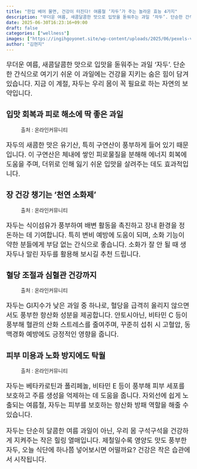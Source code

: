 ```yaml
---
title: "한입 베어 물면, 건강이 터진다! 여름철 ‘자두’가 주는 놀라운 효능 4가지"
description: "무더운 여름, 새콤달콤한 맛으로 입맛을 돋워주는 과일 ‘자두’. 단순한 간식으로 여기기 쉬운 이 과일에는 건강을 지키는 숨은 힘이 담겨 있습니다. 지금 이 계절, 자두는 우리 몸이 꼭 필요로 하는 자연의 보약입니다."
date: 2025-06-30T16:23:16+09:00
draft: false
categories: ["wellness"]
images: ["https://ingihgoyonet.site/wp-content/uploads/2025/06/pexels-vector-box-2153532131-32769158-1024x635.jpg", "https://ingihgoyonet.site/wp-content/uploads/2025/06/pexels-solodsha-9009820-768x1024.jpg", "https://ingihgoyonet.site/wp-content/uploads/2025/06/pexels-polina-tankilevitch-4828540-1024x683.jpg", "https://ingihgoyonet.site/wp-content/uploads/2025/06/pexels-shiny-diamond-3373716-683x1024.jpg"]
author: "김현지"
---
```


<p style="font-size:18px">무더운 여름, 새콤달콤한 맛으로 입맛을 돋워주는 과일 ‘자두’. 단순한 간식으로 여기기 쉬운 이 과일에는 건강을 지키는 숨은 힘이 담겨 있습니다. 지금 이 계절, 자두는 우리 몸이 꼭 필요로 하는 자연의 보약입니다.</p> <h2 >입맛 회복과 피로 해소에 딱 좋은 과일</h2> <figure ><img src="https://ingihgoyonet.site/wp-content/uploads/2025/06/pexels-vector-box-2153532131-32769158-1024x635.jpg" alt="" style="aspect-ratio:16/9;object-fit:cover"/><figcaption >출처 : 온라인커뮤니티</figcaption></figure> <p style="font-size:18px">자두의 새콤한 맛은 유기산, 특히 구연산이 풍부하게 들어 있기 때문입니다. 이 구연산은 체내에 쌓인 피로물질을 분해해 에너지 회복에 도움을 주며, 더위로 인해 잃기 쉬운 입맛을 살려주는 데도 효과적입니다.</p> <h2 >장 건강 챙기는 ‘천연 소화제’</h2> <figure ><img src="https://ingihgoyonet.site/wp-content/uploads/2025/06/pexels-solodsha-9009820-768x1024.jpg" alt="" style="aspect-ratio:16/9;object-fit:cover"/><figcaption >출처 : 온라인커뮤니티</figcaption></figure> <p style="font-size:18px">자두는 식이섬유가 풍부하여 배변 활동을 촉진하고 장내 환경을 정돈하는 데 기여합니다. 특히 변비 예방에 도움이 되며, 소화 기능이 약한 분들에게 부담 없는 간식으로 좋습니다. 소화가 잘 안 될 때 생자두나 말린 자두를 활용해 보시길 추천 드립니다.</p> <h2 >혈당 조절과 심혈관 건강까지</h2> <figure ><img src="https://ingihgoyonet.site/wp-content/uploads/2025/06/pexels-polina-tankilevitch-4828540-1024x683.jpg" alt="" style="aspect-ratio:16/9;object-fit:cover"/><figcaption >출처 : 온라인커뮤니티</figcaption></figure> <p style="font-size:18px">자두는 GI지수가 낮은 과일 중 하나로, 혈당을 급격히 올리지 않으면서도 풍부한 항산화 성분을 제공합니다. 안토시아닌, 비타민 C 등이 풍부해 혈관의 산화 스트레스를 줄여주며, 꾸준히 섭취 시 고혈압, 동맥경화 예방에도 긍정적인 영향을 줍니다.</p> <h2 >피부 미용과 노화 방지에도 탁월</h2> <figure ><img src="https://ingihgoyonet.site/wp-content/uploads/2025/06/pexels-shiny-diamond-3373716-683x1024.jpg" alt="" style="aspect-ratio:16/9;object-fit:cover"/><figcaption >출처 : 온라인커뮤니티</figcaption></figure> <p style="font-size:18px">자두는 베타카로틴과 폴리페놀, 비타민 E 등이 풍부해 피부 세포를 보호하고 주름 생성을 억제하는 데 도움을 줍니다. 자외선에 쉽게 노출되는 여름철, 자두는 피부를 보호하는 항산화 방패 역할을 해줄 수 있습니다.</p> <p style="font-size:18px">자두는 단순히 달콤한 여름 과일이 아닌, 우리 몸 구석구석을 건강하게 지켜주는 작은 힐링 열매입니다. 제철일수록 영양도 맛도 풍부한 자두, 오늘 식단에 하나쯤 넣어보시면 어떨까요? 건강은 작은 습관에서 시작됩니다.</p>
